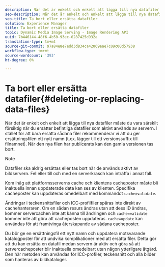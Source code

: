 ```yaml
---
description: När det är enkelt och enkelt att lägga till nya datafiler måste du vara särskilt försiktig när du ersätter befintliga datafiler som aktivt används av servern. I stället för att bara ersätta sådana filer rekommenderar vi att du ger ersättningsfilen ett nytt namn (t.ex. lägger till ett versionssuffix till filnamnet). När den nya filen har publicerats kan den gamla versionen tas bort.
seo-description: När det är enkelt och enkelt att lägga till nya datafiler måste du vara särskilt försiktig när du ersätter befintliga datafiler som aktivt används av servern. I stället för att bara ersätta sådana filer rekommenderar vi att du ger ersättningsfilen ett nytt namn (t.ex. lägger till ett versionssuffix till filnamnet). När den nya filen har publicerats kan den gamla versionen tas bort.
seo-title: Ta bort eller ersätta datafiler
solution: Experience Manager
title: Ta bort eller ersätta datafiler
topic: Dynamic Media Image Serving - Image Rendering API
uuid: 7b446144-48f6-4b50-93ec-0287425d932a
translation-type: tm+mt
source-git-commit: 97a84e8e7edd3d834ca42069eae7c09c00d57938
workflow-type: tm+mt
source-wordcount: '393'
ht-degree: 0%

---
```



# Ta bort eller ersätta datafiler{#deleting-or-replacing-data-files}

När det är enkelt och enkelt att lägga till nya datafiler måste du vara särskilt försiktig när du ersätter befintliga datafiler som aktivt används av servern. I stället för att bara ersätta sådana filer rekommenderar vi att du ger ersättningsfilen ett nytt namn (t.ex. lägger till ett versionssuffix till filnamnet). När den nya filen har publicerats kan den gamla versionen tas bort.

>[!NOTE]
>
>Datafiler ska aldrig ersättas eller tas bort när de används aktivt av bildservern. Fel eller till och med en serverkrasch kan inträffa i annat fall.

Kom ihåg att plattformsserverns cache och klientens cacheposter måste bli inaktuella innan uppdaterade data kan ses av klienten. Specifika cacheposter kan uppdateras omedelbart med kommandot `cache=validate`.

Ändringar i teckensnittsfiler och ICC-profilfiler spåras inte direkt av cachehanteraren. Om en sådan resurs ändras utan att dess ID ändras, kommer servercachen inte att känna till ändringen och `cache=validate` kommer inte att göra att cacheposten uppdateras. `cache=update` kan användas för att framtvinga återskapande av sådana cacheposter.

Du bör ge en ersättningsfil ett nytt namn och uppdatera motsvarande katalogposter för att undvika komplikationer med att ersätta filer. Detta gör att du kan ersätta en datafil medan servern är aktiv och göra så att servercacheposter blir inaktuella omedelbart utan någon ytterligare åtgärd. Den här metoden kan användas för ICC-profiler, teckensnitt och alla bilder som hanteras av bildkataloger.
